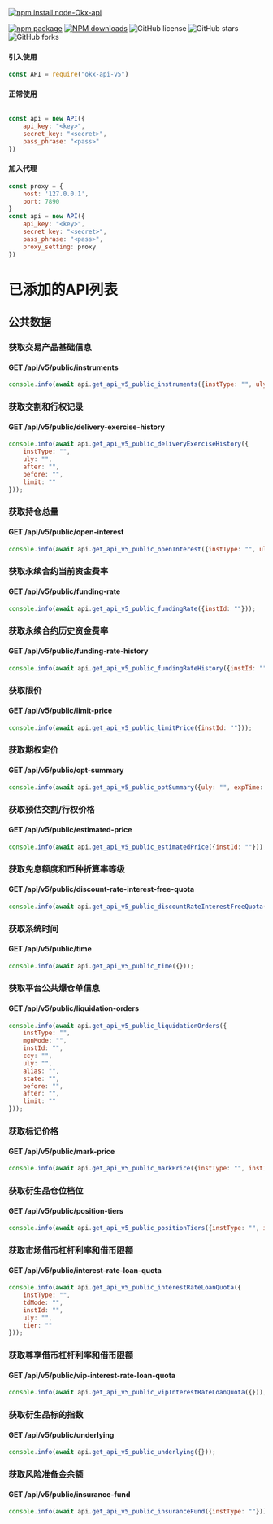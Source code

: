 [![npm install node-Okx-api](https://nodei.co/npm/okx-api-v5.png?mini=true)](https://npmjs.org/package/okx-api-v5)

[![npm package](https://img.shields.io/npm/v/okx-api-v5.svg?style=flat-square)](https://www.npmjs.org/package/okx-api-v5)
[![NPM downloads](http://img.shields.io/npm/dm/okx-api-v5.svg?style=flat-square)](http://www.npmtrends.com/okx-api-v5)
![GitHub license](https://img.shields.io/github/license/445022889/okx-v5-api-nodejs?style=flat)
![GitHub stars](https://img.shields.io/github/stars/445022889/okx-v5-api-nodejs?color=fa6470&style=flat)
![GitHub forks](https://img.shields.io/github/forks/445022889/okx-v5-api-nodejs?style=flat)

#### 引入使用

```javascript
const API = require("okx-api-v5")
```

#### 正常使用

```javascript

const api = new API({
    api_key: "<key>",
    secret_key: "<secret>",
    pass_phrase: "<pass>"
})
```

#### 加入代理

```javascript
const proxy = {
    host: '127.0.0.1',
    port: 7890
}
const api = new API({
    api_key: "<key>",
    secret_key: "<secret>",
    pass_phrase: "<pass>",
    proxy_setting: proxy
})
```

# 已添加的API列表

## 公共数据

### 获取交易产品基础信息

#### GET /api/v5/public/instruments

```javascript
console.info(await api.get_api_v5_public_instruments({instType: "", uly: "", instId: ""}));
```

### 获取交割和行权记录

#### GET /api/v5/public/delivery-exercise-history

```javascript
console.info(await api.get_api_v5_public_deliveryExerciseHistory({
    instType: "",
    uly: "",
    after: "",
    before: "",
    limit: ""
}));
```

### 获取持仓总量

#### GET /api/v5/public/open-interest

```javascript
console.info(await api.get_api_v5_public_openInterest({instType: "", uly: "", instId: ""}));
```

### 获取永续合约当前资金费率

#### GET /api/v5/public/funding-rate

```javascript
console.info(await api.get_api_v5_public_fundingRate({instId: ""}));
```

### 获取永续合约历史资金费率

#### GET /api/v5/public/funding-rate-history

```javascript
console.info(await api.get_api_v5_public_fundingRateHistory({instId: "", before: "", after: "", limit: ""}));
```

### 获取限价

#### GET /api/v5/public/limit-price

```javascript
console.info(await api.get_api_v5_public_limitPrice({instId: ""}));
```

### 获取期权定价

#### GET /api/v5/public/opt-summary

```javascript
console.info(await api.get_api_v5_public_optSummary({uly: "", expTime: ""}));
```

### 获取预估交割/行权价格

#### GET /api/v5/public/estimated-price

```javascript
console.info(await api.get_api_v5_public_estimatedPrice({instId: ""}));
```

### 获取免息额度和币种折算率等级

#### GET /api/v5/public/discount-rate-interest-free-quota

```javascript
console.info(await api.get_api_v5_public_discountRateInterestFreeQuota({discountLv: ""}));
```

### 获取系统时间

#### GET /api/v5/public/time

```javascript
console.info(await api.get_api_v5_public_time({}));
```

### 获取平台公共爆仓单信息

#### GET /api/v5/public/liquidation-orders

```javascript
console.info(await api.get_api_v5_public_liquidationOrders({
    instType: "",
    mgnMode: "",
    instId: "",
    ccy: "",
    uly: "",
    alias: "",
    state: "",
    before: "",
    after: "",
    limit: ""
}));
```

### 获取标记价格

#### GET /api/v5/public/mark-price

```javascript
console.info(await api.get_api_v5_public_markPrice({instType: "", instId: "", uly: ""}));
```

### 获取衍生品仓位档位

#### GET /api/v5/public/position-tiers

```javascript
console.info(await api.get_api_v5_public_positionTiers({instType: "", instId: "", uly: ""}));
```

### 获取市场借币杠杆利率和借币限额

#### GET /api/v5/public/interest-rate-loan-quota

```javascript
console.info(await api.get_api_v5_public_interestRateLoanQuota({
    instType: "",
    tdMode: "",
    instId: "",
    uly: "",
    tier: ""
}));
```

### 获取尊享借币杠杆利率和借币限额

#### GET /api/v5/public/vip-interest-rate-loan-quota

```javascript
console.info(await api.get_api_v5_public_vipInterestRateLoanQuota({}));
```

### 获取衍生品标的指数

#### GET /api/v5/public/underlying

```javascript
console.info(await api.get_api_v5_public_underlying({}));
```

### 获取风险准备金余额

#### GET /api/v5/public/insurance-fund

```javascript
console.info(await api.get_api_v5_public_insuranceFund({instType: ""}));
```
